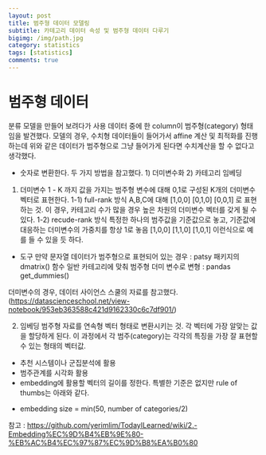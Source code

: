 ```yaml
---
layout: post
title: 범주형 데이터 모델링
subtitle: 카테고리 데이터 속성 및 범주형 데이터 다루기
bigimg: /img/path.jpg
category: statistics
tags: [statistics]
comments: true
---
```


# 범주형 데이터

분류 모델을 만들어 보려다가 사용 데이터 중에 한 column이 범주형(category) 형태임을 발견했다.
모델의 경우, 수치형 데이터들이 들어가서 affine 계산 및 최적화를 진행하는데 위와 같은 데이터가 범주형으로 그냥 들어가게 된다면 수치계산을 할 수 없다고 생각했다.

- 숫자로 변환한다.
두 가지 방법을 참고했다. 1) 더미변수화 2) 카테고리 임베딩
1) 더미변수
1 - K 까지 값을 가지는 범주형 변수에 대해 0,1로 구성된 K개의 더미변수 벡터로 표현한다. 
1-1) full-rank 방식
A,B,C에 대해 [1,0,0] [0,1,0] [0,0,1] 로 표현하는 것. 이 경우, 카테고리 수가 많을 경우 높은 차원의 더미변수 벡터를 갖게 될 수 있다.
1-2) recude-rank 방식
특정한 하나의 범주값을 기준값으로 놓고, 기준값에 대응하는 더미변수의 가중치를 항상 1로 놓음
[1,0,0] [1,1,0] [1,0,1] 이런식으로 예를 들 수 있을 듯 하다.

- 도구
만약 문자열 데이터가 범주형으로 표현되어 있는 경우 : patsy 패키지의 dmatrix() 함수
일반 카테고리에 맞춰 범주형 더미 변수로 변형 : pandas get_dummies()

더미변수의 경우, 데이터 사이언스 스쿨의 자료를 참고했다.
(https://datascienceschool.net/view-notebook/953eb363588c421d9162330c6c7df901/)


2) 임베딩
범주형 자료를 연속형 벡터 형태로 변환시키는 것.
각 벡터에 가장 알맞는 값을 할당하게 된다. 이 과정에서 각 범주(category)는 각각의 특징을 가장 잘 표현할 수 있는 형태의 벡터값.

* 추천 시스템이나 군집분석에 활용
* 범주관계를 시각화 활용
* embedding에 활용할 벡터의 길이를 정한다. 특별한 기준은 없지만 rule of thumbs는 아래와 같다.
- embedding size = min(50, number of categories/2)


참고 : https://github.com/yerimlim/TodayILearned/wiki/2.-Embedding%EC%9D%B4%EB%9E%80-%EB%AC%B4%EC%97%87%EC%9D%B8%EA%B0%80